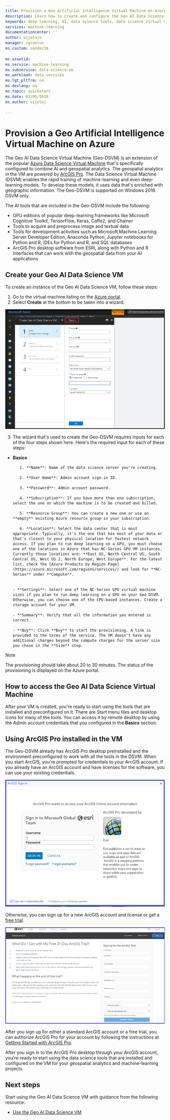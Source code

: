 ```yaml
---
title: Provision a Geo Artificial Intelligence Virtual Machine on Azure - Azure | Microsoft Docs
description: Learn how to create and configure the Geo AI Data Science Virtual Machine. The Geo AI Data Science Virtual Machine provides you with the tools to create AI and machine-learning solutions that use geographic data.
keywords: deep learning, AI, data science tools, data science virtual machine, Geospatial analytics
services: machine-learning
documentationcenter: ''
author: vijetajo
manager: cgronlun
ms.custom: seodec18

ms.assetid: 
ms.service: machine-learning
ms.subservice: data-science-vm
ms.workload: data-services
ms.tgt_pltfrm: na
ms.devlang: na
ms.topic: quickstart
ms.date: 03/05/2018
ms.author: vijetaj

---
```


# Provision a Geo Artificial Intelligence Virtual Machine on Azure

The Geo AI Data Science Virtual Machine (Geo-DSVM) is an extension of the popular [Azure Data Science Virtual Machine](https://aka.ms/dsvm) that's specifically configured to combine AI and geospatial analytics. The geospatial analytics in the VM are powered by [ArcGIS Pro](https://www.arcgis.com/features/index.html). The Data Science Virtual Machine (DSVM) enables the rapid training of machine-learning and even deep-learning models. To develop these models, it uses data that's enriched with geographic information. The Geo-DSVM is supported on Windows 2016 DSVM only. ​

The AI tools that are included in the Geo-DSVM include the following:

- GPU editions of popular deep-learning frameworks like Microsoft Cognitive Toolkit, TensorFlow, Keras, Caffe2, and Chainer
- Tools to acquire and preprocess image and textual data
- Tools for development activities such as Microsoft Machine Learning Server Developer Edition, Anaconda Python, Jupyter notebooks for Python and R, IDEs for Python and R, and SQL databases
- ArcGIS Pro desktop software from ESRI, along with Python and R interfaces that can work with the geospatial data from your AI applications
 

## Create your Geo AI Data Science VM

To create an instance of the Geo AI Data Science VM, follow these steps:

1. Go to the virtual machine listing on the [Azure portal](https://ms.portal.azure.com/#create/microsoft-ads.geodsvmwindows).
2. Select **Create** at the bottom to be taken into a wizard:

![create-geo-ai-dsvm](./media/provision-geo-ai-dsvm/Create-Geo-AI.png)

3. The wizard that's used to create the Geo-DSVM requires inputs for each of the four steps shown here. Here's the required input for each of these steps:


 - **Basics**

          1. **Name**: Name of the data science server you're creating.
    
          2. **User Name**: Admin account sign-in ID.
    
          3. **Password**: Admin account password.
    
          4. **Subscription**: If you have more than one subscription, select the one on which the machine is to be created and billed.
    
          5. **Resource Group**: You can create a new one or use an **empty** existing Azure resource group in your subscription.
    
          6. **Location**: Select the data center that is most appropriate. Typically, it's the one that has most of your data or that's closest to your physical location for fastest network access. If you plan to run deep learning on a GPU, you must choose one of the locations in Azure that has NC-Series GPU VM instances. Currently those locations are: **East US, North Central US, South Central US, West US 2, North Europe, West Europe**. For the latest list, check the [Azure Products by Region Page](https://azure.microsoft.com/regions/services/) and look for **NC-Series** under **Compute**. 
    
    
       - **Settings**: Select one of the NC-Series GPU virtual machine sizes if you plan to run deep learning on a GPU on your Geo DSVM. Otherwise, you can choose one of the CPU-based instances. Create a storage account for your VM. 
       
       - **Summary**: Verify that all the information you entered is correct.
    
       - **Buy**: Click **Buy** to start the provisioning. A link is provided to the terms of the service. The VM doesn't have any additional charges beyond the compute charges for the server size you chose in the **Size** step. 
 
>[!NOTE]
> The provisioning should take about 20 to 30 minutes. The status of the provisioning is displayed on the Azure portal.

 
## How to access the Geo AI Data Science Virtual Machine

 After your VM is created, you're ready to start using the tools that are installed and preconfigured on it. There are Start menu tiles and desktop icons for many of the tools. You can access it by remote desktop by using the Admin account credentials that you configured in the **Basics** section.

 
## Using ArcGIS Pro installed in the VM

The Geo-DSVM already has ArcGIS Pro desktop preinstalled and the environment preconfigured to work with all the tools in the DSVM. When you start ArcGIS, you're prompted for credentials to your ArcGIS account. If you already have an ArcGIS account and have licenses for the software, you can use your existing credentials.  

![Arc-GIS-Logon](./media/provision-geo-ai-dsvm/ArcGISLogon.png)

Otherwise, you can sign up for a new ArcGIS account and license or get a [free trial](https://www.arcgis.com/features/free-trial.html). 

![ArcGIS-Free-Trial](./media/provision-geo-ai-dsvm/ArcGIS-Free-Trial.png)

After you sign up for either a standard ArcGIS account or a free trial, you can authorize ArcGIS Pro for your account by following the instructions at [Getting Started with ArcGIS Pro](https://www.esri.com/library/brochures/getting-started-with-arcgis-pro.pdf).

After you sign in to the ArcGIS Pro desktop through your ArcGIS account, you're ready to start using the data science tools that are installed and configured on the VM for your geospatial analytics and machine-learning projects.

## Next steps

Start using the Geo AI Data Science VM with guidance from the following resource:

* [Use the Geo AI Data Science VM](use-geo-ai-dsvm.md)
